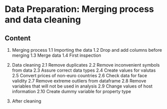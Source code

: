 # Data Preparation: Merging process and data cleaning

## Content
1. Merging process
1.1 Importing the data
1.2 Drop and add columns before merging
1.3 Merge data
1.4 First inspection

2. Data cleaning
2.1 Remove duplicates
2.2 Remove inconvenient symbols from data
2.3 Assure correct data types
2.4 Create values for valutas
2.5 Convert prices of non-euro countries
2.6 Check data for face validity
2.7 Remove extreme outliers from dataframe
2.8 Remove variables that will not be used in analysis
2.9 Change values of host information
2.10 Create dummy variable for property type

3. After cleaning
